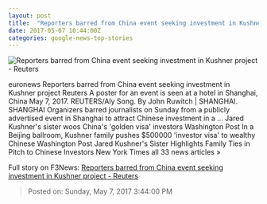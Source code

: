 ```yaml
---
layout: post
title:  "Reporters barred from China event seeking investment in Kushner project - Reuters"
date: 2017-05-07 10:44:00Z
categories: google-news-top-stories
---
```


![Reporters barred from China event seeking investment in Kushner project - Reuters](http://s2.reutersmedia.net/resources/r/?m=02&d=20170507&t=2&i=1183566797&w=&fh=545px&fw=&ll=&pl=&sq=&r=LYNXMPED460F4)

euronews Reporters barred from China event seeking investment in Kushner project Reuters A poster for an event is seen at a hotel in Shanghai, China May 7, 2017. REUTERS/Aly Song. By John Ruwitch | SHANGHAI. SHANGHAI Organizers barred journalists on Sunday from a publicly advertised event in Shanghai to attract Chinese investment in a ... Jared Kushner's sister woos China's 'golden visa' investors Washington Post In a Beijing ballroom, Kushner family pushes $500000 'investor visa' to wealthy Chinese Washington Post Jared Kushner's Sister Highlights Family Ties in Pitch to Chinese Investors New York Times all 33 news articles »


Full story on F3News: [Reporters barred from China event seeking investment in Kushner project - Reuters](http://www.f3nws.com/n/jgMUVG)

> Posted on: Sunday, May 7, 2017 3:44:00 PM
